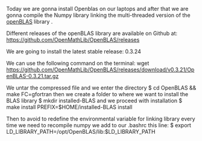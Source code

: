 Today we are gonna install Openblas on our laptops and after that we are gonna compile the Numpy library linking the multi-threaded version of the [openBLAS](https://www.openblas.it) library .

Different releases of the openBLAS library are available on Github at:
https://github.com/OpenMathLib/OpenBLAS/releases

We are going to install the latest stable release: 0.3.24

We can use the following command on the terminal:
wget https://github.com/OpenMathLib/OpenBLAS/releases/download/v0.3.21/OpenBLAS-0.3.21.tar.gz

We untar the compressed file
and we enter the directory 
$ cd OpenBLAS && make FC=gfortran
then we create a folder to where we want to install the BLAS library
$ mkdir installed-BLAS
and we proceed with installation
$ make install PREFIX=$HOME/installed-BLAS install


Then to avoid to redefine the environmental variable for linking library every time we need to recompile numpy we add to our .bashrc
this line:
$ export LD_LIBRARY_PATH=/opt/OpenBLAS/lib:$LD_LIBRARY_PATH 


